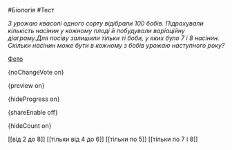 #Біологія #Тест

*З урожаю квасолі одного сорту відібрали 100 бобів. Підрахували кількість  насінин у кожному плоді й побудували варіаційну діаграму.Для посіву залишили тільки ті боби, у яких було 7 і 8 насінин. Скільки  насінин може бути в кожному з бобів урожаю наступного року?*

[Фото](https://zno.osvita.ua//doc/images/znotest/24/2419/bio-prob-2011_39_2419.jpg)

{noChangeVote on}

{preview on}

{hideProgress on}

{shareEnable off}

{hideCount on}

[[від 2 до 8]]
[[тільки від 4 до 6]]
[[тільки по 5]]
[[тільки по 7 і 8]]
